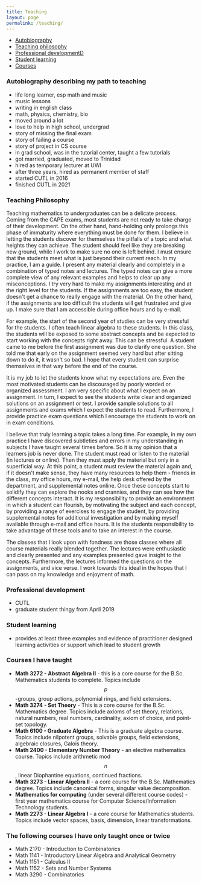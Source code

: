 ```yaml
---
title: Teaching
layout: page
permalink: /teaching/
---
```

- [Autobiography](#autobiography-describing-my-path-to-teaching)
- [Teaching philosophy](#teaching-philosophy)
- [Professional developmentD](#professional-development)
- [Student learning](#student-learning)
- [Courses](#courses-taught)

### Autobiography describing my path to teaching

- life long learner, esp math and music
- music lessons
- writing in english class
- math, physics, chemistry, bio
- moved around a lot
- love to help in high school, undergrad
- story of missing the final exam
- story of failing a course
- story of project in CS course
- in grad school, was in the tutorial center, taught a few tutorials
- got married, graduated, moved to Trinidad
- hired as temporary lecturer at UWI
- after three years, hired as permanent member of staff
- started CUTL in 2016
- finished CUTL in 2021 

### Teaching Philosophy ###

Teaching mathematics to undergraduates can be a delicate process.  Coming from the CAPE exams, most students are not ready to take charge of their development.  On the other hand, hand-holding only prolongs this phase of immaturity where everything must be done for them.  I believe in letting the students discover for themselves the pitfalls of a topic and what heights they can achieve.  The student should feel like they are breaking new ground, while I work to make sure no one is left behind.  I must ensure that the students meet what is just beyond their current reach.  In my practice, I am a guide.  I present any material clearly and completely in a combination of typed notes and lectures.  The typed notes can give a more complete view of any relevant examples and helps to clear up any misconceptions.  I try very hard to make my assignments interesting and at the right level for the students.  If the assignments are too easy, the student doesn't get a chance to really engage with the material.  On the other hand, if the assignments are too difficult the students will get frustrated and give up.  I make sure that I am accessible during office hours and by e-mail.

For example, the start of the second year of studies can be very stressful for the students.  I often teach linear algebra to these students.  In this class, the students will be exposed to some abstract concepts and be expected to start working with the concepts right away.  This can be stressful.  A student came to me before the first assignment was due to clarify one question.  She told me that early on the assignment seemed very hard but after sitting down to do it, it wasn't so bad.  I hope that every student can surprise themselves in that way before the end of the course.

It is my job to let the students know what my expectations are.  Even the most motivated students can be discouraged by poorly worded or organized assessment.  I am very specific about what I expect on an assignment.  In turn, I expect to see the students write clear and organized solutions on an assignment or test.  I provide sample solutions to all assignments and exams which I expect the students to read.  Furthermore, I provide practice exam questions which I encourage the students to work on in exam conditions.

I believe that truly learning a topic takes a long time.  For example, in my own practice I have discovered subtleties and errors in my understanding in subjects I have taught several times before.  So it is my opinion that a learners job is never done.  The student must read or listen to the material (in lectures or online).  Then they must apply the material but only in a superficial way. At this point, a student must review the material again and, if it doesn't make sense, they have many resources to help them - friends in the class, my office hours, my e-mail, the help desk offered by the department, and supplemental notes online. Once these concepts start to solidify they can explore the nooks and crannies, and they can see how the different concepts interact.  It is my responsibility to provide an environment in which a student can flourish, by motivating the subject and each concept, by providing a range of exercises to engage the student, by providing supplemental notes for additional investigation and by making myself available through e-mail and office hours.  It is the students responsibility to take advantage of these tools and to take an interest in the course.

The classes that I look upon with fondness are those classes where all course materials really blended together.  The lectures were enthusiastic and clearly presented and any examples presented gave insight to the concepts.  Furthermore, the lectures informed the questions on the assignments, and vice verse. I work towards this ideal in the hopes that I can pass on my knowledge and enjoyment of math.

### Professional development
- CUTL
- graduate student thingy from April 2019

### Student learning
- provides at least three examples and evidence of practitioner designed learning activities or support which lead to student growth

### Courses I have taught

- **Math 3272 - Abstract Algebra II** - this is a core course for the B.Sc. Mathematics students to complete. Topics include $$ p $$-groups, group actions, polynomial rings, and field extensions.
- **Math 3274 - Set Theory** - This is a core course for the B.Sc. Mathematics degree. Topics include axioms of set theory, relations, natural numbers, real numbers, cardinality, axiom of choice, and point-set topology.
- **Math 6100 - Graduate Algebra** - This is a graduate algebra course. Topics include nilpotent groups, solvable groups, field extensions, algebraic closures, Galois theory.
- **Math 2400 - Elementary Number Theory** - an elective mathematics course. Topics include arithmetic mod $$ n $$, linear Diophantine equations, continued fractions.
- **Math 3273 - Linear Algebra II** - a core course for the B.Sc. Mathematics degree. Topics include canonical forms, singular value decomposition.
- **Mathematics for computing** (under several different course codes) - first year mathematics course for Computer Science/Information Technology students.
- **Math 2273 - Linear Algebra I** - a core course for Mathematics students. Topics include vector spaces, basis, dimension, linear transformations.

### The following courses I have only taught once or twice

- Math 2170 - Introduction to Combinatorics
- Math 1141 - Introductory Linear Algebra and Analytical Geometry
- Math 1151 - Calculus II
- Math 1152 - Sets and Number Systems
- Math 3290 - Combinatorics
